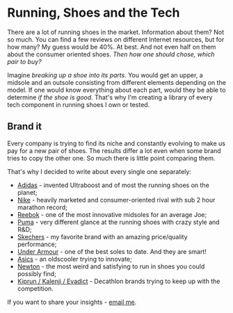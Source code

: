 # Running, Shoes and the Tech

There are a lot of running shoes in the market. Information about them? Not so much. You can find a few reviews on different Internet resources, but for how many? My guess would be 40%. At best. And not even half on them about the consumer oriented shoes. *Then how one should chose, which pair to buy?*

Imagine *breaking up a shoe into its parts*. You would get an upper, a midsole and an outsole consisting from different elements depending on the model. If one would know everything about each part, would they be able to determine *if the shoe is good*. That's why I'm creating a library of every tech component in running shoes I own or tested.

## Brand it

Every company is trying to find its niche and constantly evolving to make us pay for a new pair of shoes. The results differ a lot even when some brand tries to copy the other one. So much there is little point comparing them. 

That's why I decided to write about every single one separately:

- [Adidas](adidas) - invented Ultraboost and of most the running shoes on the planet;
- [Nike](nike) - heavily marketed and consumer-oriented rival with sub 2 hour marathon record;
- [Reebok](reebok) - one of the most innovative midsoles for an average Joe;
- [Puma](puma) - very different glance at the running shoes with crazy style and R&D;
- [Skechers](skechers) - my favorite brand with an amazing price/quality performance;
- [Under Armour](ua) - one of the best soles to date. And they are smart!
- [Asics](asics) - an oldscooler trying to innovate;
- [Newton](newton) - the most weird and satisfying to run in shoes you could possibly find;
- [Kiprun / Kalenji / Evadict](decathlon) - Decathlon brands trying to keep up with the competition.

If you want to share your insights - [email me](mailto:me@labunsky.info).

